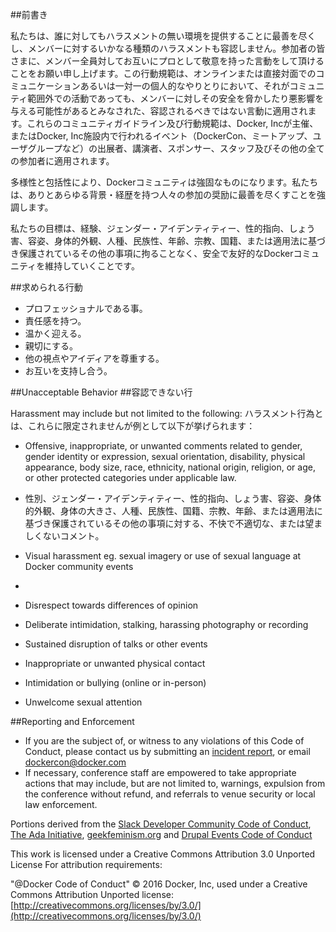 ##前書き

私たちは、誰に対してもハラスメントの無い環境を提供することに最善を尽くし、メンバーに対するいかなる種類のハラスメントも容認しません。参加者の皆さまに、メンバー全員対してお互いにプロとして敬意を持った言動をして頂けることをお願い申し上げます。この行動規範は、オンラインまたは直接対面でのコミュニケーションあるいは一対一の個人的なやりとりにおいて、それがコミュニティ範囲外での活動であっても、メンバーに対しその安全を脅かしたり悪影響を与える可能性があるとみなされた、容認されるべきではない言動に適用されます。これらのコミュニティガイドライン及び行動規範は、Docker, Incが主催、またはDocker, Inc施設内で行われるイベント（DockerCon、ミートアップ、ユーザグループなど）の出展者、講演者、スポンサー、スタッフ及びその他の全ての参加者に適用されます。

多様性と包括性により、Dockerコミュニティは強固なものになります。私たちは、ありとあらゆる背景・経歴を持つ人々の参加の奨励に最善を尽くすことを強調します。

私たちの目標は、経験、ジェンダー・アイデンティティー、性的指向、しょう害、容姿、身体的外観、人種、民族性、年齢、宗教、国籍、または適用法に基づき保護されているその他の事項に拘ることなく、安全で友好的なDockerコミュニティを維持していくことです。

##求められる行動
- プロフェッショナルである事。
- 責任感を持つ。
- 温かく迎える。
- 親切にする。
- 他の視点やアイディアを尊重する。
- お互いを支持し合う。

##Unacceptable Behavior
##容認できない行

Harassment may include but not limited to the following:
ハラスメント行為とは、これらに限定されませんが例として以下が挙げられます：

- Offensive, inappropriate, or unwanted comments related to gender, gender identity or expression, sexual orientation, disability, physical appearance, body size, race, ethnicity, national origin, religion, or age, or other protected categories under applicable law.
- 性別、ジェンダー・アイデンティティー、性的指向、しょう害、容姿、身体的外観、身体の大きさ、人種、民族性、国籍、宗教、年齢、または適用法に基づき保護されているその他の事項に対する、不快で不適切な、または望ましくないコメント。

- Visual harassment eg. sexual imagery or use of sexual language at Docker community events
- 

- Disrespect towards differences of opinion
- Deliberate intimidation, stalking, harassing photography or recording
- Sustained disruption of talks or other events
- Inappropriate or unwanted physical contact
- Intimidation or bullying (online or in-person)
- Unwelcome sexual attention

##Reporting and Enforcement

- If you are the subject of, or witness to any violations of this Code of Conduct, please contact us by submitting an [incident report](https://docs.google.com/forms/d/e/1FAIpQLScezna1ZXRPzC_phSDoPEF4c5nvw8yQW-vvtI8xHjv-BB9MOg/viewform?c=0&w=1), or email dockercon@docker.com
- If necessary, conference staff are empowered to take appropriate actions that may include, but are not limited to, warnings, expulsion from the conference without refund, and referrals to venue security or local law enforcement.

Portions derived from the [Slack Developer Community Code of Conduct](https://api.slack.com/docs/community-code-of-conduct), [The Ada Initiative](https://adainitiative.org/2014/02/18/howto-design-a-code-of-conduct-for-your-community/), [geekfeminism.org](https://geekfeminism.org/about/code-of-conduct/) and [Drupal Events Code of Conduct](https://events.drupal.org/dublin2016/code-conduct)

This work is licensed under a Creative Commons Attribution 3.0 Unported License For attribution requirements:

"@Docker Code of Conduct" © 2016 Docker, Inc, used under a Creative Commons Attribution Unported license: [http://creativecommons.org/licenses/by/3.0/](http://creativecommons.org/licenses/by/3.0/)
